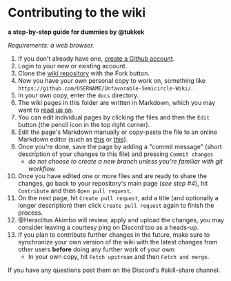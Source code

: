 # Contributing to the wiki
**a step-by-step guide for dummies by @tukkek**

*Requirements: a web browser.*

1. If you don't already have one, [create a Github account](https://github.com/signup).
2. Login to your new or existing account.
3. Clone the [wiki repository](https://github.com/ufscwiki/Unfavorable-Semicircle-Wiki/) with the Fork button.
4. Now you have your own personal copy to work on, something like `https://github.com/USERNAME/Unfavorable-Semicircle-Wiki/`.
5. In your own copy, enter the `docs` directory.
6. The wiki pages in this folder are written in Markdown, which you may want to [read up on](https://guides.github.com/features/mastering-markdown/).
7. You can edit individual pages by clicking the files and then the `Edit` button (the pencil icon in the top right corner).
8. Edit the page's Markdown manually or copy-paste the file to an online Markdown editor (such as [this](https://stackedit.io/app) or [this](https://dillinger.io/)).
9. Once you're done, save the page by adding a "commit message" (short description of your changes to this file) and pressing `Commit changes`
    * *do not choose to create a new branch unless you're familiar with git workflow.*
10. Once you have edited one or more files and are ready to share the changes, go back to your repository's main page (*see step #4*), hit `Contribute` and then `Open pull request`.
11. On the next page, hit `Create pull request`, add a title (and optionally a longer description) then click `Create pull request` again to finish the process.
12. @Heraclitus Akimbo will review, apply and upload the changes, you may consider leaving a courtesy ping on Discord too as a heads-up.
13. If you plan to contribute further changes in the future, make sure to synchronize your own version of the wiki with the latest changes from other users **before** doing any further work of your own:
    * In your own copy, hit `Fetch upstream` and then `Fetch and merge`.

If you have any questions post them on the Discord's #skill-share channel.
